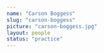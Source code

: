 ```yaml
---
name: "Carson Boggess"
slug: "carson-boggess"
picture: "carson-boggess.jpg"
layout: people
status: "practice"
---
```


